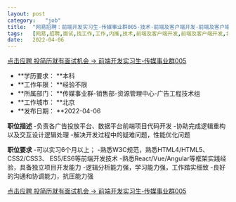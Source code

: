 ```yaml
---
layout:	post
category:	"job"
title:	"网易招聘：前端开发实习生-传媒事业群005-技术-前端及客户端开发-前端及客户端开发-北京本科经验不限"
tags:	[网易,招聘,面试,找工作,工作,内推,技术,前端及客户端开发,前端及客户端开发,北京,本科,经验不限]
date:	2022-04-06
---
```


[点击应聘 投简历就有面试机会 -> 前端开发实习生-传媒事业群005](http://mobile.bole.netease.com/bole/boleDetail?id=39412&employeeId=346f03c3cda5f04c&key=all)



- **学历要求： **本科
- **工作年限： **经验不限
- **所属部门： **传媒事业群-销售部-资源管理中心-广告工程技术组
- **工作城市： **北京
- **发布日期： **2022-04-06



**职位描述**
-负责各广告投放平台、数据平台前端项目代码开发
-协助完成逻辑重构以及交互设计逻辑处理
-解决开发过程中的疑难问题，性能优化问题 




**职位要求**
-可以实习6个月以上；
-熟悉W3C规范，熟悉HTML4/HTML5、CSS2/CSS3、 ES5/ES6等前端开发技术
-熟悉React/Vue/Angular等框架实践经验，具备独立项目开发能力
-逻辑分析能力强，学习能力强，工作踏实细致
-良好的沟通和协调能力，抗压能力强 




[点击应聘 投简历就有面试机会 -> 前端开发实习生-传媒事业群005](http://mobile.bole.netease.com/bole/boleDetail?id=39412&employeeId=346f03c3cda5f04c&key=all)